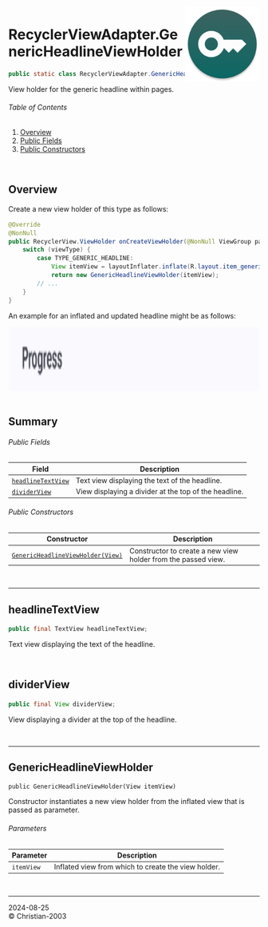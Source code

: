 <img src="../../img/icon.png" height="150" align="right"/>

# RecyclerViewAdapter.GenericHeadlineViewHolder
```java
public static class RecyclerViewAdapter.GenericHeadlineViewHolder extends RecyclerView.ViewHolder
```
View holder for the generic headline within pages.

###### Table of Contents
1. [Overview](#overview)
2. [Public Fields](#public-fields)
3. [Public Constructors](#public-constructors)

<br/>

## Overview
Create a new view holder of this type as follows:
```java
@Override
@NonNull
public RecyclerView.ViewHolder onCreateViewHolder(@NonNull ViewGroup parent, int viewType) {
    switch (viewType) {
        case TYPE_GENERIC_HEADLINE:
            View itemView = layoutInflater.inflate(R.layout.item_generic_headline, parent, false)
            return new GenericHeadlineViewHolder(itemView);
        // ...
    }
}
```

An example for an inflated and updated headline might be as follows:
<div align="center">
    <img src="../../img/development/api/recyclerviewadapter_genericheadlineviewholder_1.png" height="128"/>
</div>

<br/>

## Summary
###### Public Fields
Field | Description
--- | ---
[`headlineTextView`](#headlinetextview) | Text view displaying the text of the headline.
[`dividerView`](#dividerview) | View displaying a divider at the top of the headline.

###### Public Constructors
Constructor | Description
--- | ---
[`GenericHeadlineViewHolder(View)`](#genericheadlineviewholder) | Constructor to create a new view holder from the passed view.

<br/>

***

## headlineTextView
```java
public final TextView headlineTextView;
```
Text view displaying the text of the headline.

<br/>

## dividerView
```java
public final View dividerView;
```
View displaying a divider at the top of the headline.

<br/>

***

## GenericHeadlineViewHolder
```
public GenericHeadlineViewHolder(View itemView)
```
Constructor instantiates a new view holder from the inflated view that is passed as parameter.

###### Parameters
Parameter | Description
--- | ---
`itemView` | Inflated view from which to create the view holder.

<br/>

***
2024-08-25  
&copy; Christian-2003
